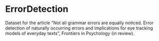 # ErrorDetection
Dataset for the article "Not all grammar errors are equally noticed. Error detection of naturally occurring errors and implications for eye tracking models of everyday texts", Frontiers in Psychology (in review).
